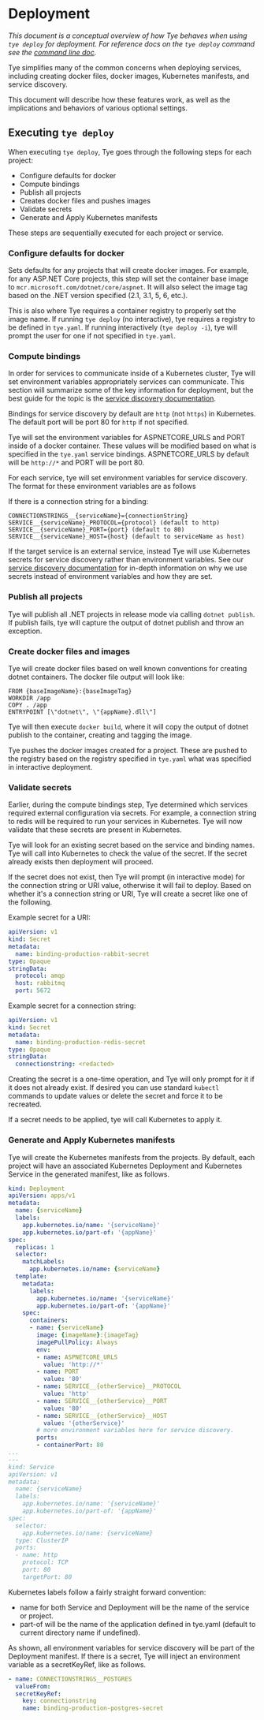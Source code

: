 # Deployment

*This document is a conceptual overview of how Tye behaves when using `tye deploy` for deployment. For reference docs  on the `tye deploy` command see the [command line doc](/docs/reference/commandline/tye-deploy.md).*

Tye simplifies many of the common concerns when deploying services, including creating docker files, docker images, Kubernetes manifests, and service discovery.

This document will describe how these features work, as well as the implications and behaviors of various optional settings.

## Executing `tye deploy`

When executing `tye deploy`, Tye goes through the following steps for each project:

- Configure defaults for docker
- Compute bindings
- Publish all projects
- Creates docker files and pushes images
- Validate secrets
- Generate and Apply Kubernetes manifests

These steps are sequentially executed for each project or service.

### Configure defaults for docker

Sets defaults for any projects that will create docker images. For example, for any ASP.NET Core projects, this step will set the container base image to `mcr.microsoft.com/dotnet/core/aspnet`. It will also select the image tag based on the .NET version specified (2.1, 3.1, 5, 6, etc.).

This is also where Tye requires a container registry to properly set the image name. If running `tye deploy` (no interactive), tye requires a registry to be defined in `tye.yaml`. If running interactively (`tye deploy -i`), tye will prompt the user for one if not specified in `tye.yaml`.

### Compute bindings

In order for services to communicate inside of a Kubernetes cluster, Tye will set environment variables appropriately services can communicate. This section will summarize some of the key information for deployment, but the best guide for the topic is the [service discovery documentation](/docs/reference/service_discovery.md).

Bindings for service discovery by default are `http` (not `https`) in Kubernetes. The default port will be port 80 for `http` if not specified.

Tye will set the environment variables for ASPNETCORE_URLS and PORT inside of a docker container. These values will be modified based on what is specified in the `tye.yaml` service bindings. ASPNETCORE_URLS by default will be `http://*` and PORT will be port 80.

For each service, tye will set environment variables for service discovery. The format for these environment variables are as follows

If there is a connection string for a binding:
```
CONNECTIONSTRINGS__{serviceName}={connectionString}
SERVICE__{serviceName}_PROTOCOL={protocol} (default to http)
SERVICE__{serviceName}_PORT={port} (default to 80)
SERVICE__{serviceName}_HOST={host} (default to serviceName as host)
```

If the target service is an external service, instead Tye will use Kubernetes secrets for service discovery rather than environment variables. See our [service discovery documentation](/docs/reference/service_discovery.md#How-it-works:-Deployed-applications) for in-depth information on why we use secrets instead of environment variables and how they are set.

### Publish all projects

Tye will publish all .NET projects in release mode via calling `dotnet publish`. If publish fails, tye will capture the output of dotnet publish and throw an exception.

### Create docker files and images

Tye will create docker files based on well known conventions for creating dotnet containers. The docker file output will look like:
```docker
FROM {baseImageName}:{baseImageTag}
WORKDIR /app
COPY . /app
ENTRYPOINT [\"dotnet\", \"{appName}.dll\"]
```

Tye will then execute `docker build`, where it will copy the output of dotnet publish to the container, creating and tagging the image.

Tye pushes the docker images created for a project. These are pushed to the registry based on the registry specified in `tye.yaml` what was specified in interactive deployment.

### Validate secrets

Earlier, during the compute bindings step, Tye determined which services required external configuration via secrets. For example, a connection string to redis will be required to run your services in Kubernetes. Tye will now validate that these secrets are present in Kubernetes.

Tye will look for an existing secret based on the service and binding names. Tye will call into Kubernetes to check the value of the secret. If the secret already exists then deployment will proceed.

If the secret does not exist, then Tye will prompt (in interactive mode) for the connection string or URI value, otherwise it will fail to deploy. Based on whether it's a connection string or URI, Tye will create a secret like one of the following.

Example secret for a URI:

```yaml
apiVersion: v1
kind: Secret
metadata:
  name: binding-production-rabbit-secret
type: Opaque
stringData:
  protocol: amqp
  host: rabbitmq
  port: 5672
```

Example secret for a connection string:

```yaml
apiVersion: v1
kind: Secret
metadata:
  name: binding-production-redis-secret
type: Opaque
stringData:
  connectionstring: <redacted>
```

Creating the secret is a one-time operation, and Tye will only prompt for it if it does not already exist. If desired you can use standard `kubectl` commands to update values or delete the secret and force it to be recreated.

If a secret needs to be applied, tye will call Kubernetes to apply it.

### Generate and Apply Kubernetes manifests

Tye will create the Kubernetes manifests from the projects. By default, each project will have an associated Kubernetes Deployment and Kubernetes Service in the generated manifest, like as follows.

```yaml
kind: Deployment
apiVersion: apps/v1
metadata:
  name: {serviceName}
  labels:
    app.kubernetes.io/name: '{serviceName}'
    app.kubernetes.io/part-of: '{appName}'
spec:
  replicas: 1
  selector:
    matchLabels:
      app.kubernetes.io/name: {serviceName}
  template:
    metadata:
      labels:
        app.kubernetes.io/name: '{serviceName}'
        app.kubernetes.io/part-of: '{appName}'
    spec:
      containers:
      - name: {serviceName}
        image: {imageName}:{imageTag}
        imagePullPolicy: Always
        env:
        - name: ASPNETCORE_URLS
          value: 'http://*'
        - name: PORT
          value: '80'
        - name: SERVICE__{otherService}__PROTOCOL
          value: 'http'
        - name: SERVICE__{otherService}__PORT
          value: '80'
        - name: SERVICE__{otherService}__HOST
          value: '{otherService}'
        # more environment variables here for service discovery.
        ports:
        - containerPort: 80
...
---
kind: Service
apiVersion: v1
metadata:
  name: {serviceName}
  labels:
    app.kubernetes.io/name: '{serviceName}'
    app.kubernetes.io/part-of: '{appName}'
spec:
  selector:
    app.kubernetes.io/name: {serviceName}
  type: ClusterIP
  ports:
  - name: http
    protocol: TCP
    port: 80
    targetPort: 80
```

Kubernetes labels follow a fairly straight forward convention:

- name for both Service and Deployment will be the name of the service or project.
- part-of will be the name of the application defined in tye.yaml (default to current directory name if undefined).

As shown, all environment variables for service discovery will be part of the Deployment manifest. If there is a secret, Tye will inject an environment variable as a secretKeyRef, like as follows.

```yaml
- name: CONNECTIONSTRINGS__POSTGRES
  valueFrom:
  secretKeyRef:
    key: connectionstring
    name: binding-production-postgres-secret
```
